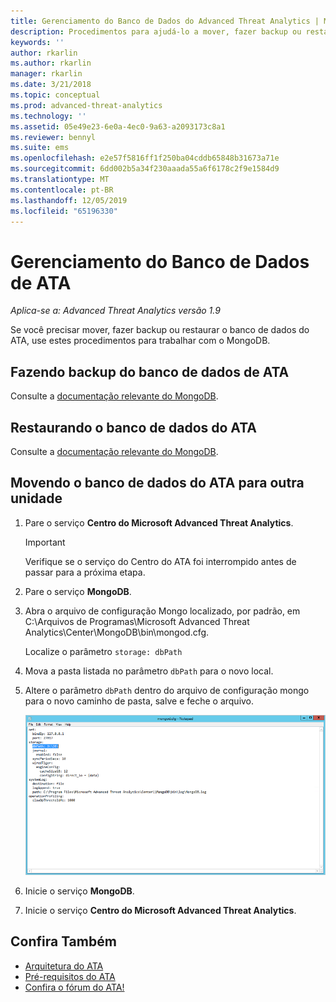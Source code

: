 ```yaml
---
title: Gerenciamento do Banco de Dados do Advanced Threat Analytics | Microsoft Docs
description: Procedimentos para ajudá-lo a mover, fazer backup ou restaurar o banco de dados do ATA.
keywords: ''
author: rkarlin
ms.author: rkarlin
manager: rkarlin
ms.date: 3/21/2018
ms.topic: conceptual
ms.prod: advanced-threat-analytics
ms.technology: ''
ms.assetid: 05e49e23-6e0a-4ec0-9a63-a2093173c8a1
ms.reviewer: bennyl
ms.suite: ems
ms.openlocfilehash: e2e57f5816ff1f250ba04cddb65848b31673a71e
ms.sourcegitcommit: 6dd002b5a34f230aaada55a6f6178c2f9e1584d9
ms.translationtype: MT
ms.contentlocale: pt-BR
ms.lasthandoff: 12/05/2019
ms.locfileid: "65196330"
---
```

# <a name="ata-database-management"></a>Gerenciamento do Banco de Dados de ATA

*Aplica-se a: Advanced Threat Analytics versão 1.9*

Se você precisar mover, fazer backup ou restaurar o banco de dados do ATA, use estes procedimentos para trabalhar com o MongoDB.

## <a name="backing-up-the-ata-database"></a>Fazendo backup do banco de dados de ATA
Consulte a [documentação relevante do MongoDB](http://docs.mongodb.org/manual/administration/backup/).

## <a name="restoring-the-ata-database"></a>Restaurando o banco de dados do ATA
Consulte a [documentação relevante do MongoDB](http://docs.mongodb.org/manual/administration/backup/).

## <a name="moving-the-ata-database-to-another-drive"></a>Movendo o banco de dados do ATA para outra unidade

1. Pare o serviço **Centro do Microsoft Advanced Threat Analytics**.
   > [!Important] 
   > Verifique se o serviço do Centro do ATA foi interrompido antes de passar para a próxima etapa.

2. Pare o serviço **MongoDB**.

3. Abra o arquivo de configuração Mongo localizado, por padrão, em C:\Arquivos de Programas\Microsoft Advanced Threat Analytics\Center\MongoDB\bin\mongod.cfg.

   Localize o parâmetro `storage: dbPath`

4. Mova a pasta listada no parâmetro `dbPath` para o novo local.

5. Altere o parâmetro `dbPath` dentro do arquivo de configuração mongo para o novo caminho de pasta, salve e feche o arquivo.

   ![Imagem ao modificar a configuração do MongoDB](media/ATA-mongoDB-moveDB.png)

6. Inicie o serviço **MongoDB**.

7. Inicie o serviço **Centro do Microsoft Advanced Threat Analytics**.

## <a name="see-also"></a>Confira Também
- [Arquitetura do ATA](ata-architecture.md)
- [Pré-requisitos do ATA](ata-prerequisites.md)
- [Confira o fórum do ATA!](https://social.technet.microsoft.com/Forums/security/home?forum=mata)

